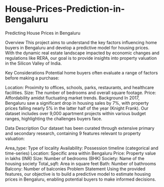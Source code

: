 # House-Prices-Prediction-in-Bengaluru
Predicting House Prices in Bengaluru

Overview
This project aims to understand the key factors influencing home buyers in Bengaluru and develop a predictive model for housing prices. With the dynamic real estate landscape impacted by economic changes and regulations like RERA, our goal is to provide insights into property valuation in the Silicon Valley of India.

Key Considerations
Potential home buyers often evaluate a range of factors before making a purchase:

Location: Proximity to offices, schools, parks, restaurants, and healthcare facilities.
Size: The number of bedrooms and overall square footage.
Price: Affordability amidst fluctuating market trends.
Background
In 2017, Bengaluru saw a significant drop in housing sales by 7%, with property prices falling nearly 5% in the latter half of the year (Knight Frank). Our dataset includes over 9,000 apartment projects within various budget ranges, highlighting the challenges buyers face.

Data Description
Our dataset has been curated through extensive primary and secondary research, containing 9 features relevant to property valuation:

Area_type: Type of locality
Availability: Possession timeline (categorical and time-series)
Location: Specific area within Bengaluru
Price: Property value in lakhs (INR)
Size: Number of bedrooms (BHK)
Society: Name of the housing society
Total_sqft: Area in square feet
Bath: Number of bathrooms
Balcony: Number of balconies
Problem Statement
Using the provided features, our objective is to build a predictive model to estimate housing prices in Bengaluru, enabling potential buyers to make informed decisions.
